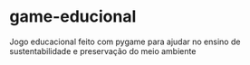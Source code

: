 # game-educional
Jogo educacional feito com pygame para ajudar no ensino de sustentabilidade e preservação do meio ambiente
